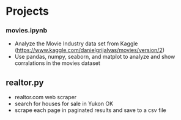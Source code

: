 # Projects

### movies.ipynb
- Analyze the Movie Industry data set from Kaggle (https://www.kaggle.com/danielgrijalvas/movies/version/2)
- Use pandas, numpy, seaborn, and matplot to analyze and show corralations in the movies dataset

## realtor.py
- realtor.com web scraper
- search for houses for sale in Yukon OK
- scrape each page in paginated results and save to a csv file
